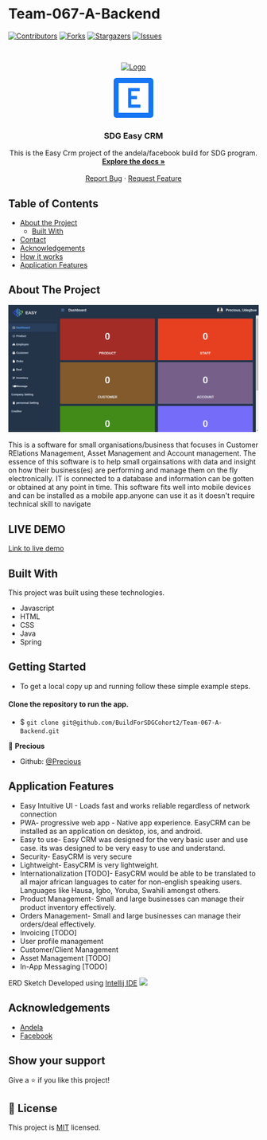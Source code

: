 # Team-067-A-Backend
<!--
*** Thanks for checking out this README Template. If you have a suggestion that would
*** make this better, please fork the repo and create a pull request or simply open
*** an issue with the tag "enhancement".
*** Thanks again! Now go create something AMAZING! :D
-->

<!-- PROJECT SHIELDS -->
<!--
*** I'm using markdown "reference style" links for readability.
*** Reference links are enclosed in brackets [ ] instead of parentheses ( ).
*** See the bottom of this document for the declaration of the reference variables
*** for contributors-url, forks-url, etc. This is an optional, concise syntax you may use.
*** https://www.markdownguide.org/basic-syntax/#reference-style-links
-->
[![Contributors][contributors-shield]][contributors-url]
[![Forks][forks-shield]][forks-url]
[![Stargazers][stars-shield]][stars-url]
[![Issues][issues-shield]][issues-url]

<!-- PROJECT LOGO -->
<br />
<p align="center">
  <a href="https://github.com/evabanegacom/Team-067-A-Backend/feature">
    <img src="https://res.cloudinary.com/moversng/image/upload/v1600103267/easycrms_cfffze.svg" alt="Logo" width="80" height="80">
  </a>

  <p align="center">
  <a href="https://github.com/evabanegacom/Team-067-A-Backend/feature">
    <img src="images/icon.png" alt="Logo" width="80" height="80">
  </a>

  <h3 align="center">SDG Easy CRM</h3>

  <p align="center">
    This is the Easy Crm project of the andela/facebook build for SDG program.
    <br />
    <a href="https://github.com/evabanegacom/Team-067-A-Backend"><strong>Explore the docs »</strong></a>
    <br />
    <br />
    <a href="https://github.com/evabanegacom/Team-067-A-Backend/issues">Report Bug</a>
    ·
    <a href="https://github.com/evabanegacom/Team-067-A-Backend/issues">Request Feature</a>
  </p>
</p>

<!-- TABLE OF CONTENTS -->
## Table of Contents

* [About the Project](#about-the-project)
  * [Built With](#built-with)
* [Contact](#Authors)
* [Acknowledgements](#acknowledgements)
* [How it works](#How-it-works)
* [Application Features](#Application-Features)

<!-- ABOUT THE PROJECT -->
## About The Project

![Screenshot](images/easy.png)

This is a software for small organisations/business that focuses in Customer RElations Management,
Asset Management and Account management.
The essence of this software is to help small orgainsations with data and insight on how their business(es) are performing and manage them on the fly electronically. IT is connected to a database and information can be gotten or obtained at any point in time. This software fits well into mobile devices and can be installed as a mobile app.anyone can use it as it doesn't require technical skill to navigate

## LIVE DEMO
 [Link to live demo](https://sdgcrm.herokuapp.com/) 



<!-- BUILD WITH -->
## Built With
This project was built using these technologies.
* Javascript
* HTML
* CSS
* Java
* Spring

<!-- ABOUT THE PROJECT -->
## Getting Started
- To get a local copy up and running follow these simple example steps.

#### Clone the repository to run the app.
- $ `git clone git@github.com/BuildForSDGCohort2/Team-067-A-Backend.git`


<!-- CONTACT -->

👤 **Precious**

- Github: [@Precious](https://github.com/evabanegacom)

<!-- Application Features -->

## Application Features
* Easy Intuitive UI - Loads fast and works reliable regardless of network connection
* PWA- progressive web app - Native app experience. EasyCRM can be installed as an application on      desktop, ios, and android.
* Easy to use- Easy CRM was designed for the very basic user and use case. its was designed to be very easy to use and understand.
* Security- EasyCRM is very secure
* Lightweight- EasyCRM is very lightweight. 
* Internationalization [TODO]- EasyCRM would be able to be translated to all major african languages to cater for non-english speaking users. Languages like Hausa, Igbo, Yoruba, Swahili amongst others.
* Product Management- Small and large businesses can manage their product inventory effectively.
* Orders Management- Small and large businesses can manage their orders/deal effectively.
* Invoicing [TODO]
* User profile management
* Customer/Client Management
* Asset Management [TODO]
* In-App Messaging [TODO]

ERD Sketch Developed using <a href="https://www.jetbrains.com/idea/">Intellij IDE</a>
<img src="https://res.cloudinary.com/moversng/image/upload/v1600375241/entityManagerFactory_EntityManagerFactoryBuilder_h3sd7a.png" />



<!-- ACKNOWLEDGEMENTS -->
## Acknowledgements
* [Andela](https://www.andela.com/)
* [Facebook](https://www.facebook.com/)

## Show your support

Give a ⭐️ if you like this project!

<!-- MARKDOWN LINKS & IMAGES -->
<!-- https://www.markdownguide.org/basic-syntax/#reference-style-links -->
[contributors-shield]: https://img.shields.io/github/contributors/evabanegacom/Team-067-A-Backend.svg?style=flat-square
[contributors-url]: https://github.com/evabanegacom/Team-067-A-Backend/graphs/contributors
[forks-shield]: https://img.shields.io/github/forks/evabanegacom/Team-067-A-Backend.svg?style=flat-square
[forks-url]: https://github.com/evabanegacom/Team-067-A-Backend/network/members
[stars-shield]: https://img.shields.io/github/stars/evabanegacom/Team-067-A-Backend.svg?style=flat-square
[stars-url]: https://github.com/evabanegacom/Team-067-A-Backend/stargazers
[issues-shield]: https://img.shields.io/github/issues/evabanegacom/Team-067-A-Backend.svg?style=flat-square
[issues-url]: https://github.com/evabanegacom/Team-067-A-Backend/issues

## 📝 License

This project is [MIT](https://opensource.org/licenses/MIT) licensed.
